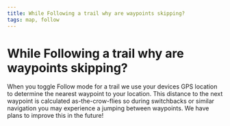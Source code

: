 ```yaml
---
title: While Following a trail why are waypoints skipping?
tags: map, follow
--- 
```


# While Following a trail why are waypoints skipping?

When you toggle Follow mode for a trail we use your devices 
GPS location to determine the nearest waypoint to your location. 
This distance to the next waypoint is calculated as-the-crow-flies 
so during switchbacks or similar navigation you may experience a 
jumping between waypoints. We have plans to improve this in 
the future!